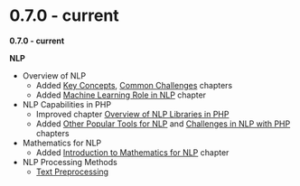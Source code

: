 # 0.7.0 - current

**0.7.0 - current**

**NLP**

* Overview of NLP
  * Added [Key Concepts](../../natural-language-processing/overview-of-nlp/key-concepts-in-nlp.md), [Common Challenges](../../natural-language-processing/overview-of-nlp/common-challenges-in-nlp.md) chapters
  * Added [Machine Learning Role in NLP](../../natural-language-processing/overview-of-nlp/machine-learning-role-in-nlp.md) chapter
* NLP Capabilities in PHP
  * Improved chapter [Overview of NLP Libraries in PHP](../../natural-language-processing/nlp-capabilities-in-php/popular-tools-and-frameworks-for-nlp.md)
  * Added [Other Popular Tools for NLP](../../natural-language-processing/nlp-capabilities-in-php/popular-tools-and-frameworks-for-nlp.md) and [Challenges in NLP with PHP](../../natural-language-processing/nlp-capabilities-in-php/challenges-in-nlp-with-php.md) chapters
* Mathematics for NLP
  * Added [Introduction to Mathematics for NLP](../../natural-language-processing/mathematics-for-nlp/introduction-to-mathematics-for-nlp.md) chapter
* NLP Processing Methods
  * [Text Preprocessing](../../natural-language-processing/nlp-techniques/basic-text-processing-with-php/)

